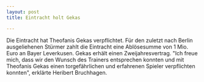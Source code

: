 ```yaml
---
layout: post
title: Eintracht holt Gekas

---
```


Die Eintracht hat Theofanis Gekas verpflichtet. Für den zuletzt nach Berlin ausgeliehenen Stürmer zahlt die Eintracht eine Ablösesumme von 1 Mio. Euro an Bayer Leverkusen. Gekas erhält einen Zweijahresvertrag. "Ich freue mich, dass wir den Wunsch des Trainers entsprechen konnten und mit Theofanis Gekas einen torgefährlichen und erfahrenen Spieler verpflichten konnten", erklärte Heribert Bruchhagen.


